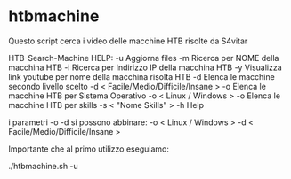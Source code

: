 # htbmachine
Questo script cerca i video delle macchine HTB risolte da S4vitar

HTB-Search-Machine
	HELP: 
	 -u Aggiorna files 
	 -m Ricerca per NOME della macchina HTB 
	 -i Ricerca per Indirizzo IP della macchina HTB 
	 -y Visualizza link youtube per nome della macchina risolta HTB 
	 -d Elenca le macchine secondo livello scelto -d < Facile/Medio/Difficile/Insane >
	 -o Elenca le macchine HTB per Sistema Operativo -o < Linux / Windows >
	 -o Elenca le macchine HTB per skills -s < "Nome Skills" >
	 -h Help 

  i parametri -o  -d si possono abbinare:  -o < Linux / Windows > -d < Facile/Medio/Difficile/Insane > 

  Importante che al primo utilizzo eseguiamo:
  
  ./htbmachine.sh -u
  

  
  
